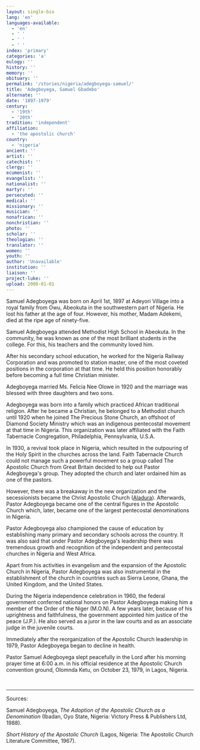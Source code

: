 ```yaml
---
layout: single-bio
lang: 'en'
languages-available:
  - 'en'
  - ' '
  - ' '
  - ' '
index: 'primary'
categories: 'a'
eulogy: ''
history: ''
memory: ''
obituary: ''
permalink: '/stories/nigeria/adegboyega-samuel/'
title: 'Adegboyega, Samuel Gbadebo'
alternate: ''
date: '1897-1979'
century:
  - '19th'
  - '20th'
tradition: 'independent'
affiliation:
  - 'the apostolic church'
country:
  - 'nigeria'
ancient: ''
artist: ''
catechist: ''
clergy: ''
ecumenist: ''
evangelist: ''
nationalist: ''
martyr: ''
persecuted: ''
medical: ''
missionary: ''
musician: ''
nonafrican: ''
nonchristian: ''
photo: ''
scholar: ''
theologian: ''
translator: ''
women: ''
youth: ''
author: 'Unavailable'
institution: ''
liaison: ''
project-luke: ''
upload: 2000-01-01
---
```



Samuel Adegboyega was born on April 1st, 1897 at Adeyori Village into a royal family from Owu, Abeokuta in the southwestern part of Nigeria.  He lost his father at the age of four. However,  his mother, Madam Adekemi, died at the ripe age of ninety-five.

Samuel Adegboyega attended Methodist High School in Abeokuta.  In the community, he was known as one of the most brilliant students in the college.  For this, his teachers and the community loved him.

After his secondary school education, he worked for the Nigeria Railway Corporation and was promoted to station master, one of the most coveted positions in the corporation at that time. He held this position honorably before becoming a full time Christian minister.

Adegboyega married Ms. Felicia Nee Olowe in 1920 and the marriage was blessed with three daughters and two sons.

Adegboyega was born into a family which practiced African traditional religion. After he became a Christian, he belonged to a Methodist church until 1920 when he joined The Precious Stone Church, an offshoot of Diamond Society Ministry which was an indigenous pentecostal movement at that time in Nigeria.  This organization was later affiliated with the Faith Tabernacle Congregation, Philadelphia, Pennsylvania, U.S.A.

In 1930, a revival took place in Nigeria, which resulted in the outpouring of the Holy Spirit in the churches across the land.  Faith Tabernacle Church could not manage such a powerful movement so a group called The Apostolic Church from Great Britain decided to help out Pastor Adegboyega's group.  They adopted the church and later ordained him as one of the pastors.

However, there was a breakaway in the new organization and the secessionists became the Christ Apostolic Church ([Aladura](http://www.britannica.com/eb/article-9005331/Aladura)).  Afterwards,  Pastor Adegboyega became one of the central figures in the Apostolic Church which, later, became one of the largest pentecostal denominations in Nigeria.

Pastor Adegboyega also championed the cause of education by establishing many primary and secondary schools across the country. It was also said that under Pastor Adegboyega's leadership there was tremendous growth and recognition of the independent and pentecostal churches in Nigeria and West Africa.

Apart from his activities in evangelism and the expansion of the Apostolic Church in Nigeria, Pastor Adegboyega was also instrumental in the establishment of the church in countries such as Sierra Leone, Ghana, the United Kingdom, and the United States.

During the Nigeria independence celebration in 1960, the federal government conferred national honors on Pastor Adegboyega making him a member of the Order of the Niger (M.O.N).  A few years later, because of his uprightness and faithfulness, the government appointed him justice of the peace (J.P.).  He also served as a juror in the law courts and as an associate judge in the juvenile courts.

Immediately after the reorganization of the Apostolic Church leadership in 1979, Pastor Adegboyega began to decline in health.

Pastor Samuel Adegboyega slept peacefully in the Lord after his morning prayer time at 6:00 a.m. in his official residence at the Apostolic Church convention ground, Olomnda Ketu, on October 23, 1979, in Lagos, Nigeria.

&nbsp;

---

Sources:

Samuel Adegboyega, *The Adoption of the Apostolic Church as a Denomination* (Ibadan, Oyo State, Nigeria: Victory Press &amp; Publishers Ltd, 1988).

*Short History of the Apostolic Church* (Lagos, Nigeria: The Apostolic Church Literature Committee, 1967).